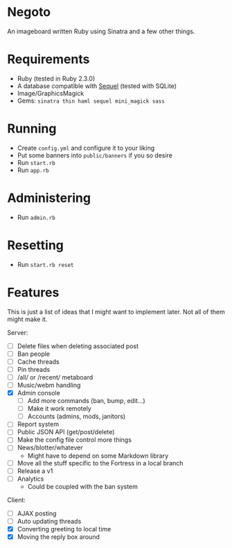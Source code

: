 # Negoto
An imageboard written Ruby using Sinatra and a few other things.

# Requirements
* Ruby (tested in Ruby 2.3.0)
* A database compatible with [Sequel](http://sequel.jeremyevans.net) (tested with SQLite)
* Image/GraphicsMagick
* Gems: `sinatra thin haml sequel mini_magick sass`

# Running
* Create `config.yml` and configure it to your liking
* Put some banners into `public/banners` if you so desire
* Run `start.rb`
* Run `app.rb`

# Administering
* Run `admin.rb`

# Resetting
* Run `start.rb reset`

# Features
This is just a list of ideas that I might want to implement later. Not all of them might make it.

Server:

- [ ] Delete files when deleting associated post
- [ ] Ban people
- [ ] Cache threads
- [ ] Pin threads
- [ ] /all/ or /recent/ metaboard
- [ ] Music/webm handling
- [X] Admin console
  - [ ] Add more commands (ban, bump, edit…)
  - [ ] Make it work remotely
  - [ ] Accounts (admins, mods, janitors)
- [ ] Report system
- [ ] Public JSON API (get/post/delete)
- [ ] Make the config file control more things
- [ ] News/blotter/whatever
  * Might have to depend on some Markdown library
- [ ] Move all the stuff specific to the Fortress in a local branch
- [ ] Release a v1
- [ ] Analytics
  * Could be coupled with the ban system

Client:

- [ ] AJAX posting
- [ ] Auto updating threads
- [X] Converting greeting to local time
- [X] Moving the reply box around
